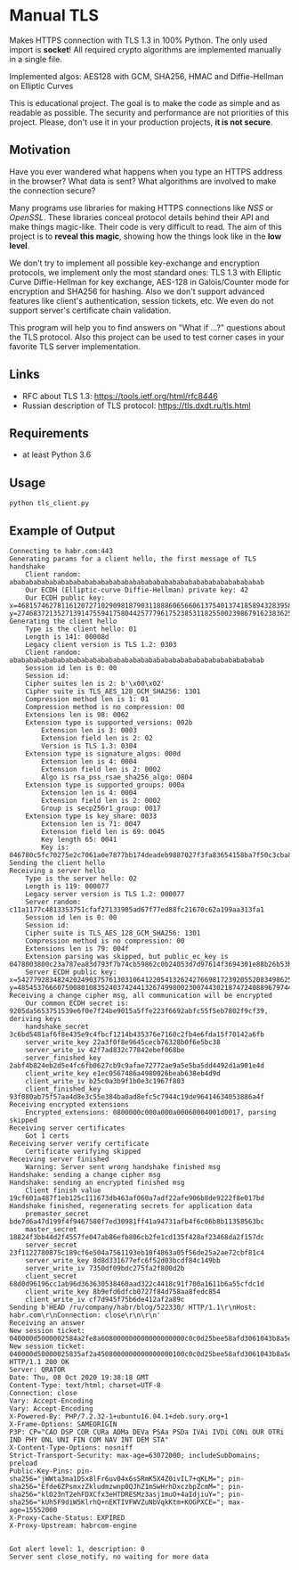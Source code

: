 # Manual TLS #

Makes HTTPS connection with TLS 1.3 in 100% Python. The only used import is
**socket**! All required crypto algorithms are implemented manually in a
single file.

Implemented algos: AES128 with GCM, SHA256, HMAC and Diffie-Hellman on
Elliptic Curves

This is educational project. The goal is to make the code as simple and
as readable as possible. The security and performance are not priorities of
this project. Please, don't use it in your production projects, **it
is not secure**.

## Motivation ##

Have you ever wandered what happens when you type an HTTPS address in
the browser? What data is sent? What algorithms are involved to make the
connection secure?

Many programs use libraries for making HTTPS connections like *NSS* or
*OpenSSL*. These libraries conceal protocol details behind their API and make
things magic-like. Their code is very difficult to read. The aim of this
project is to **reveal this magic**, showing how the things look like in
the **low level**.

We don't try to implement all possible key-exchange and encryption protocols,
we implement only the most standard ones: TLS 1.3 with Elliptic Curve
Diffie-Hellman for key exchange, AES-128 in Galois/Counter mode for encryption
and SHA256 for hashing. Also we don't support advanced features like client's
authentication, session tickets, etc. We even do not support server's
certificate chain validation.

This program will help you to find answers on "What if ...?" questions about
the TLS protocol. Also this project can be used to test corner cases in your
favorite TLS server implementation.

## Links ##

* RFC about TLS 1.3: https://tools.ietf.org/html/rfc8446
* Russian description of TLS protocol: https://tls.dxdt.ru/tls.html


## Requirements ##

* at least Python 3.6

## Usage ##

    python tls_client.py

## Example of Output ##

    Connecting to habr.com:443
    Generating params for a client hello, the first message of TLS handshake
        Client random: abababababababababababababababababababababababababababababababab
        Our ECDH (Elliptic-curve Diffie-Hellman) private key: 42
        Our ECDH public key: x=46815746278116120727102909818790311888606566061375401374185894328395891209484 y=27468372135271391475594175804425777961752385311825500239867916238362509316710
    Generating the client hello
        Type is the client hello: 01
        Length is 141: 00008d
        Legacy client version is TLS 1.2: 0303
        Client random: abababababababababababababababababababababababababababababababab
        Session id len is 0: 00
        Session id:
        Cipher suites len is 2: b'\x00\x02'
        Cipher suite is TLS_AES_128_GCM_SHA256: 1301
        Compression method len is 1: 01
        Compression method is no compression: 00
        Extensions len is 98: 0062
        Extension type is supported_versions: 002b
            Extension len is 3: 0003
            Extension field len is 2: 02
            Version is TLS 1.3: 0304
        Extension type is signature_algos: 000d
            Extension len is 4: 0004
            Extension field len is 2: 0002
            Algo is rsa_pss_rsae_sha256_algo: 0804
        Extension type is supported_groups: 000a
            Extension len is 4: 0004
            Extension field len is 2: 0002
            Group is secp256r1_group: 0017
        Extension type is key_share: 0033
            Extension len is 71: 0047
            Extension field len is 69: 0045
            Key length 65: 0041
            Key is: 046780c5fc70275e2c7061a0e7877bb174deadeb9887027f3fa83654158ba7f50c3cba8c34bc35d20e81f730ac1c7bd6d661a942f90c6a9ca55c512f9e4a001266
    Sending the client hello
    Receiving a server hello
        Type is the server hello: 02
        Length is 119: 000077
        Legacy server version is TLS 1.2: 000077
        Server random: c11a1177c4813353751cfaf27133905ad67f77ed88fc21670c62a199aa313fa1
        Session id len is 0: 00
        Session id:
        Cipher suite is TLS_AES_128_GCM_SHA256: 1301
        Compression method is no compression: 00
        Extensions len is 79: 004f
        Extension parsing was skipped, but public_ec_key is 0478003800c23a787ea83d793f7b74cb59862c0b24053d7d97614f3694301e88b26b53b5a0f99438551dad252dd63c50bac255eac741269f91b1596b77a577d57b
        Server ECDH public key: x=54277928348242024903757613031064122054132624276698172392055208349862522161330 y=48545376660750080108352403742441326749980023007443021874724088967974482335099
    Receiving a change cipher msg, all communication will be encrypted
        Our common ECDH secret is: 9205da5653751539e6f0e7f24be9015a5ffe223f6692abfc55f5eb7802f9cf39, deriving keys
        handshake_secret 3c6bd5481af6f8e435e9c4fbcf1214b435376e7160c2fb4e6fda15f70142a6fb
        server_write_key 22a3f0f8e9645cecb76328b0f6e5bc38
        server_write_iv 42f7ad832c77842ebef068be
        server_finished_key 2abf4b824eb2d5e4fc6fb0627cb9c9afae72772ae9a5e5ba5dd4492d1a901e4d
        client_write_key e1ec0567486a4980026beab638eb4d9d
        client_write_iv b25c0a3b9f1b0e3c1967f803
        client_finished_key 93f080ab75f57aa4d8e3c55e384ba0ad8efc5c7944c19de96414634053886a4f
    Receiving encrypted extensions
        Encrypted_extensions: 0800000c000a000a00060004001d0017, parsing skipped
    Receiving server certificates
        Got 1 certs
    Receiving server verify certificate
        Certificate verifying skipped
    Receiving server finished
        Warning: Server sent wrong handshake finished msg
    Handshake: sending a change cipher msg
    Handshake: sending an encrypted finished msg
        Client finish value 19cf601a487f1eb125c111673db463af060a7adf22afe906b8de9222f8e017bd
    Handshake finished, regenerating secrets for application data
        premaster_secret bde7d6a47d199f4f9467580f7ed30981ff41a94731afb4f6c06b8b11358563bc
        master_secret 18824f3bb44d2f4557fe047ab86efb806cb2fe1cd135f428af23468da2f157dc
        server_secret 23f1122780875c189cf6e504a7561193eb10f4863a05f56de25a2ae72cbf81c4
        server_write_key 8d8d331677efc6f52d03bcdf84c149bb
        server_write_iv 7350df09bdc275fa2f800d2b
        client_secret 68d0d96196cc1ab96d363630538460aad322c4418c91f700a1611b6a55cfdc1d
        client_write_key 8b9efd6dfcb0727f84d758aa8fedc854
        client_write_iv cf7d945f75b6de412af2a89c
    Sending b'HEAD /ru/company/habr/blog/522330/ HTTP/1.1\r\nHost: habr.com\r\nConnection: close\r\n\r\n'
    Receiving an answer
    New session ticket: 040000d5000002584a2fe8a608000000000000000000c0c0d25bee58afd3061043b8a5e218aec437a09d4b4dd387774bb7fe80f9ceeb97d1bc15a91ee8c63d3ce54e4028e19d35a51f304e0b924eebe17f402dea96d25f0f66124e7a6f9db7f688050b235d849f7e001ceb0d9efe6c6df0a64481c3f02a10e92408fd7d6322ed4a149562c1afbee454546f8220e0fd8a6783ad1e7e7328fbd450eb626ff725de8cbad4aed2c5d88ddf6209303cf85381e5a29760d561b01e5f71e81ed84d717db0e90d069e4769064c932f8c033c89947bcba3e7f9db930000
    New session ticket: 040000d50000025835af2a4508000000000000000100c0c0d25bee58afd3061043b8a5e218aec4789eb477a8cf2aa26e0519d869b2b5610958bef21421d71705f01a81aac0f3fe2a2fbe93b2c36520db5924ddd13cc4a609ccbece097e297894dd2b1b4ac0bf677bdda9a7c65eb3f5426118670092fd6d206b128302f370766d77a470971c188ba2c867b5f9519a57eed056d11f79b27f2b74d614f0db6b379b7956396daeab1038da321b7b351ef840eb5c032704e708aee0cbcadd73fc9f01ce7e40d4bf69a283c8f58114efce467de7377835d320fb0000
    HTTP/1.1 200 OK
    Server: QRATOR
    Date: Thu, 08 Oct 2020 19:38:18 GMT
    Content-Type: text/html; charset=UTF-8
    Connection: close
    Vary: Accept-Encoding
    Vary: Accept-Encoding
    X-Powered-By: PHP/7.2.32-1+ubuntu16.04.1+deb.sury.org+1
    X-Frame-Options: SAMEORIGIN
    P3P: CP="CAO DSP COR CURa ADMa DEVa PSAa PSDa IVAi IVDi CONi OUR OTRi IND PHY ONL UNI FIN COM NAV INT DEM STA"
    X-Content-Type-Options: nosniff
    Strict-Transport-Security: max-age=63072000; includeSubDomains; preload
    Public-Key-Pins: pin-sha256="jWWta3ma1DSx8lFr6uv04x6sSRmK5X4Z0ivIL7+qKLM="; pin-sha256="Efde6ZPsmxzZkludmzwnp0QJhZ1mSwHrhDxczbpZcmM="; pin-sha256="klO23nT2ehFDXCfx3eHTDRESMz3asj1muO+4aIdjiuY="; pin-sha256="kUh5F9diW5KlrhQ+nEKTIVFWVZuNbVqkKtm+KOGPXCE="; max-age=15552000
    X-Proxy-Cache-Status: EXPIRED
    X-Proxy-Upstream: habrcom-engine


    Got alert level: 1, description: 0
    Server sent close_notify, no waiting for more data
